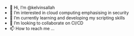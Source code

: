 - 👋 Hi, I’m @kelvinsallah
- 👀 I’m interested in cloud computing emphasising in security
- 🌱 I’m currently learning and developing my scripting skills
- 💞️ I’m looking to collaborate on CI/CD
- 📫 How to reach me ...

<!---
kelvinsallah/kelvinsallah is a ✨ special ✨ repository because its `README.md` (this file) appears on your GitHub profile.
You can click the Preview link to take a look at your changes.
--->
